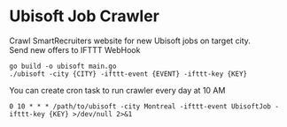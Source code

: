 Ubisoft Job Crawler
===================

Crawl SmartRecruiters website for new Ubisoft jobs on target city.  
Send new offers to IFTTT WebHook

```
go build -o ubisoft main.go
./ubisoft -city {CITY} -ifttt-event {EVENT} -ifttt-key {KEY}
```

You can create cron task to run crawler every day at 10 AM

```
0 10 * * * /path/to/ubisoft -city Montreal -ifttt-event UbisoftJob -ifttt-key {KEY} >/dev/null 2>&1 
```